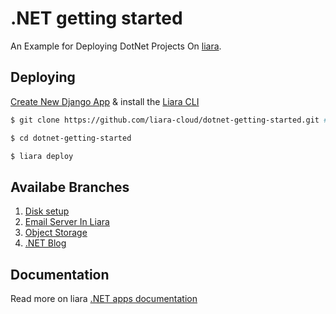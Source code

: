 # .NET getting started

An Example for Deploying DotNet Projects On [liara](https://liara.ir).

## Deploying

[Create New Django App](https://console.liara.ir/apps/create) & install the [Liara CLI](https://docs.liara.ir/cli/install)

```bash
$ git clone https://github.com/liara-cloud/dotnet-getting-started.git # or clone your own fork

$ cd dotnet-getting-started

$ liara deploy
```
## Availabe Branches

1.  [Disk setup](https://github.com/liara-cloud/dotnet-getting-started/tree/diskSetup)
2.  [Email Server In Liara](https://github.com/liara-cloud/dotnet-getting-started/tree/email-server)
3.  [Object Storage](https://github.com/liara-cloud/dotnet-getting-started/tree/object-storage)
4.  [.NET Blog](https://github.com/liara-cloud/dotnet-getting-started/tree/blog)

## Documentation
Read more on liara [.NET apps documentation](https://docs.liara.ir/app-deploy/netcore/getting-started/)
